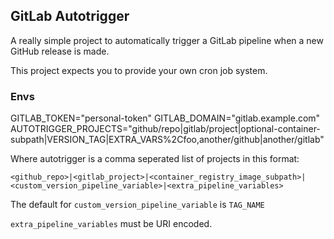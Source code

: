 ## GitLab Autotrigger

A really simple project to automatically trigger a GitLab pipeline when a new GitHub
release is made.

This project expects you to provide your own cron job system.

### Envs

GITLAB_TOKEN="personal-token"
GITLAB_DOMAIN="gitlab.example.com"
AUTOTRIGGER_PROJECTS="github/repo|gitlab/project|optional-container-subpath|VERSION_TAG|EXTRA_VARS%2Cfoo,another/github|another/gitlab"

Where autotrigger is a comma seperated list of projects in this format:

`<github_repo>|<gitlab_project>|<container_registry_image_subpath>|<custom_version_pipeline_variable>|<extra_pipeline_variables>`

The default for `custom_version_pipeline_variable` is `TAG_NAME`

`extra_pipeline_variables` must be URI encoded.